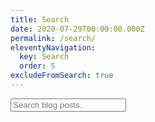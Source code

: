 ```yaml
---
title: Search
date: 2020-07-29T00:00:00.000Z
permalink: /search/
eleventyNavigation:
  key: Search
  order: 5
excludeFromSearch: true
---
```

<!-- HTML elements for search -->
<input type="text" id="search-input" placeholder="Search blog posts..">
<ul id="results-container"></ul>

<!-- or without installing anything -->
<script src="https://unpkg.com/simple-jekyll-search@latest/dest/simple-jekyll-search.min.js"></script>

<script>
search_input = document.getElementById('search-input')
search_input.value = document.location.hash.replace("#","")
var sjs = SimpleJekyllSearch({
  searchInput: search_input,
  resultsContainer: document.getElementById('results-container'),
  json: '/search.json'
})
</script>